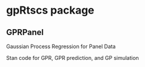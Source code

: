 # gpRtscs package

## GPRPanel
Gaussian Process Regression for Panel Data

Stan code for GPR, GPR prediction, and GP simulation

